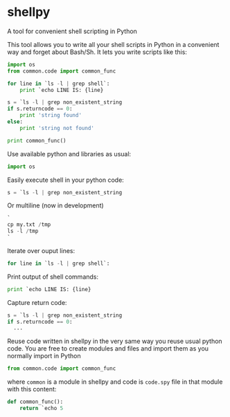 # shellpy
A tool for convenient shell scripting in Python

This tool allows you to write all your shell scripts in Python in a convenient way and forget about Bash/Sh. It lets you write scripts like this:
```python
import os
from common.code import common_func

for line in `ls -l | grep shell`:
    print `echo LINE IS: {line}

s = `ls -l | grep non_existent_string
if s.returncode == 0:
    print 'string found'
else:
    print 'string not found'

print common_func()
```

Use available python and libraries as usual:
```python
import os
```

Easily execute shell in your python code:
```python
s = `ls -l | grep non_existent_string
```

Or multiline (now in development)
```python
`
cp my.txt /tmp
ls -l /tmp
`
```

Iterate over ouput lines:
```python
for line in `ls -l | grep shell`:
```

Print output of shell commands:
```python
print `echo LINE IS: {line}
```

Capture return code:
```python
s = `ls -l | grep non_existent_string
if s.returncode == 0:
  ...
```

Reuse code written in shellpy in the very same way you reuse usual python code. You are free to create modules and files and import them as you normally import in Python
```python
from common.code import common_func
```
where ```common``` is a module in shellpy and code is ```code.spy``` file in that module with this content:
```python
def common_func():
    return `echo 5
```
